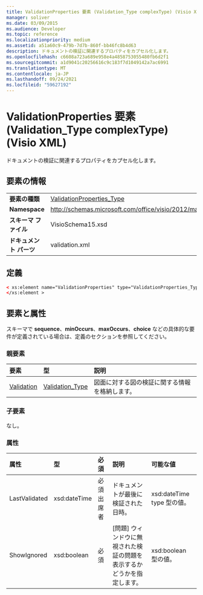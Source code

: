 ```yaml
---
title: ValidationProperties 要素 (Validation_Type complexType) (Visio XML)
manager: soliver
ms.date: 03/09/2015
ms.audience: Developer
ms.topic: reference
ms.localizationpriority: medium
ms.assetid: a51a60c9-479b-7d7b-860f-bb46fc8b4d63
description: ドキュメントの検証に関連するプロパティをカプセル化します。
ms.openlocfilehash: c6608a723a689e958e4a4858753055480fb6d2f1
ms.sourcegitcommit: a1d9041c20256616c9c183f7d1049142a7ac6991
ms.translationtype: MT
ms.contentlocale: ja-JP
ms.lasthandoff: 09/24/2021
ms.locfileid: "59627192"
---
```

# <a name="validationproperties-element-validation_type-complextype-visio-xml"></a>ValidationProperties 要素 (Validation_Type complexType) (Visio XML)

ドキュメントの検証に関連するプロパティをカプセル化します。
  
## <a name="element-information"></a>要素の情報

|||
|:-----|:-----|
|**要素の種類** <br/> |[ValidationProperties_Type](validationproperties_type-complextypevisio-xml.md) <br/> |
|**Namespace** <br/> |http://schemas.microsoft.com/office/visio/2012/main  <br/> |
|**スキーマ ファイル** <br/> |VisioSchema15.xsd  <br/> |
|**ドキュメント パーツ** <br/> |validation.xml  <br/> |
   
## <a name="definition"></a>定義

```XML
< xs:element name="ValidationProperties" type="ValidationProperties_Type" minOccurs="0" maxOccurs="1" >
</xs:element >
```

## <a name="elements-and-attributes"></a>要素と属性

スキーマで **sequence**、**minOccurs**、**maxOccurs**、**choice** などの具体的な要件が定義されている場合は、定義のセクションを参照してください。 
  
### <a name="parent-elements"></a>親要素

|**要素**|**型**|**説明**|
|:-----|:-----|:-----|
|[Validation](validation-elementvisio-xml.md) <br/> |[Validation_Type](validation_type-complextypevisio-xml.md) <br/> |図面に対する図の検証に関する情報を格納します。  <br/> |
   
### <a name="child-elements"></a>子要素

なし。
  
### <a name="attributes"></a>属性

|**属性**|**型**|**必須**|**説明**|**可能な値**|
|:-----|:-----|:-----|:-----|:-----|
|LastValidated  <br/> |xsd:dateTime  <br/> |必須出席者  <br/> |ドキュメントが最後に検証された日時。  <br/> |xsd:dateTime type 型の値。  <br/> |
|ShowIgnored  <br/> |xsd:boolean  <br/> |必須  <br/> |[問題] ウィンドウに無視された検証の問題を表示するかどうかを指定します。  <br/> |xsd:boolean 型の値。  <br/> |
   

